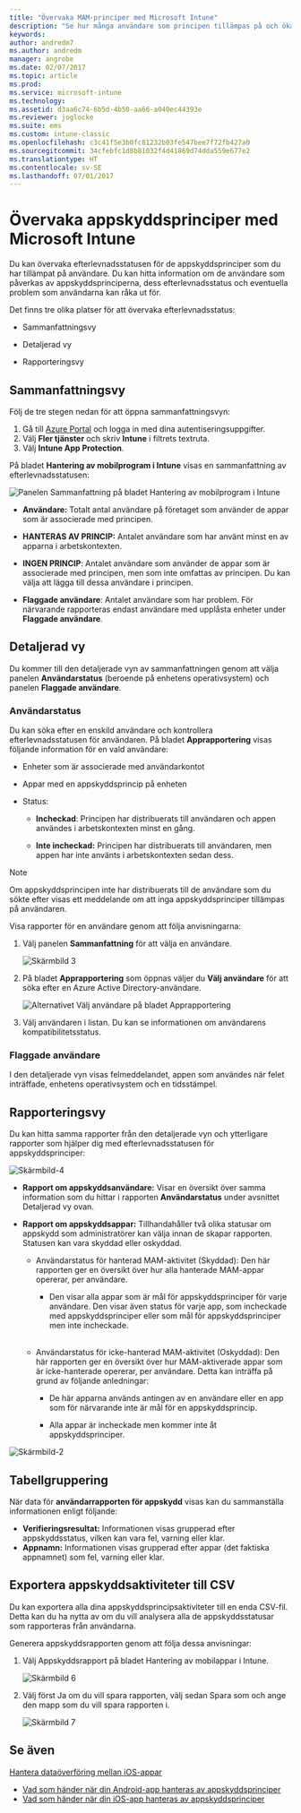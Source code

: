 ```yaml
---
title: "Övervaka MAM-principer med Microsoft Intune"
description: "Se hur många användare som principen tillämpas på och öka detaljnivån om du vill ha mer information."
keywords: 
author: andredm7
ms.author: andredm
manager: angrobe
ms.date: 02/07/2017
ms.topic: article
ms.prod: 
ms.service: microsoft-intune
ms.technology: 
ms.assetid: d3aa6c74-6b5d-4b50-aa66-a040ec44393e
ms.reviewer: joglocke
ms.suite: ems
ms.custom: intune-classic
ms.openlocfilehash: c3c41f5e3b0fc81232b03fe547bee7f72fb427a0
ms.sourcegitcommit: 34cfebfc1d8b81032f4d41869d74dda559e677e2
ms.translationtype: HT
ms.contentlocale: sv-SE
ms.lasthandoff: 07/01/2017
---
```

# <a name="monitor-app-protection-policies-with-microsoft-intune"></a>Övervaka appskyddsprinciper med Microsoft Intune
Du kan övervaka efterlevnadsstatusen för de appskyddsprinciper som du har tillämpat på användare. Du kan hitta information om de användare som påverkas av appskyddsprinciperna, dess efterlevnadsstatus och eventuella problem som användarna kan råka ut för.

Det finns tre olika platser för att övervaka efterlevnadsstatus:

-   Sammanfattningsvy

-   Detaljerad vy

-   Rapporteringsvy

## <a name="summary-view"></a>Sammanfattningsvy

Följ de tre stegen nedan för att öppna sammanfattningsvyn:

1. Gå till [Azure Portal](https://portal.azure.com) och logga in med dina autentiseringsuppgifter.
2. Välj **Fler tjänster** och skriv **Intune** i filtrets textruta.
3. Välj **Intune App Protection**.

På bladet **Hantering av mobilprogram i Intune** visas en sammanfattning av efterlevnadsstatusen:

![Panelen Sammanfattning på bladet Hantering av mobilprogram i Intune](../media/mam-azure-portal-user-status-summary.png)

-   **Användare:** Totalt antal användare på företaget som använder de appar som är associerade med principen.

-   **HANTERAS AV PRINCIP:** Antalet användare som har använt minst en av apparna i arbetskontexten.

-   **INGEN PRINCIP**: Antalet användare som använder de appar som är associerade med principen, men som inte omfattas av principen. Du kan välja att lägga till dessa användare i principen.

- **Flaggade användare**: Antalet användare som har problem. För närvarande rapporteras endast användare med upplåsta enheter under **Flaggade användare**.


## <a name="detailed-view"></a>Detaljerad vy
Du kommer till den detaljerade vyn av sammanfattningen genom att välja panelen **Användarstatus** (beroende på enhetens operativsystem) och panelen **Flaggade användare**.

### <a name="user-status"></a>Användarstatus
Du kan söka efter en enskild användare och kontrollera efterlevnadsstatusen för användaren. På bladet **Apprapportering** visas följande information för en vald användare:
- Enheter som är associerade med användarkontot

- Appar med en appskyddsprincip på enheten

- Status:

  - **Incheckad**: Principen har distribuerats till användaren och appen användes i arbetskontexten minst en gång.

  - **Inte incheckad:** Principen har distribuerats till användaren, men appen har inte använts i arbetskontexten sedan dess.

>[!NOTE]
> Om appskyddsprincipen inte har distribuerats till de användare som du sökte efter visas ett meddelande om att inga appskyddsprinciper tillämpas på användaren.

Visa rapporter för en användare genom att följa anvisningarna:

1.  Välj panelen **Sammanfattning** för att välja en användare.

    ![Skärmbild 3](../media/MAM-reporting-6.png)

2. På bladet **Apprapportering** som öppnas väljer du **Välj användare** för att söka efter en Azure Active Directory-användare.

    ![Alternativet Välj användare på bladet Apprapportering](../media/MAM-reporting-2.png)

3. Välj användaren i listan. Du kan se informationen om användarens kompatibilitetsstatus.

### <a name="flagged-users"></a>Flaggade användare
I den detaljerade vyn visas felmeddelandet, appen som användes när felet inträffade, enhetens operativsystem och en tidsstämpel.

## <a name="reporting-view"></a>Rapporteringsvy

Du kan hitta samma rapporter från den detaljerade vyn och ytterligare rapporter som hjälper dig med efterlevnadsstatusen för appskyddsprinciper:

![Skärmbild-4](../media/MAM-reporting-7.png)

-   **Rapport om appskyddsanvändare:** Visar en översikt över samma information som du hittar i rapporten **Användarstatus** under avsnittet Detaljerad vy ovan.

-   **Rapport om appskyddsappar:** Tillhandahåller två olika statusar om appskydd som administratörer kan välja innan de skapar rapporten. Statusen kan vara skyddad eller oskyddad.

    -   Användarstatus för hanterad MAM-aktivitet (Skyddad): Den här rapporten ger en översikt över hur alla hanterade MAM-appar opererar, per användare.

        -   Den visar alla appar som är mål för appskyddsprinciper för varje användare. Den visar även status för varje app, som incheckade med appskyddsprinciper eller som mål för appskyddsprinciper men inte incheckade.
<br></br>
    -   Användarstatus för icke-hanterad MAM-aktivitet (Oskyddad): Den här rapporten ger en översikt över hur MAM-aktiverade appar som är icke-hanterade opererar, per användare. Detta kan inträffa på grund av följande anledningar:

        -   De här apparna används antingen av en användare eller en app som för närvarande inte är mål för en appskyddsprincip.

        -   Alla appar är incheckade men kommer inte åt appskyddsprinciper.

![Skärmbild-2](../media/MAM-reporting-4.png)

## <a name="table-grouping"></a>Tabellgruppering

När data för **användarrapporten för appskydd** visas kan du sammanställa informationen enligt följande:

- **Verifieringsresultat:** Informationen visas grupperad efter appskyddsstatus, vilken kan vara fel, varning eller klar.
- **Appnamn:** Informationen visas grupperad efter appar (det faktiska appnamnet) som fel, varning eller klar.

## <a name="export-app-protection-activities-to-csv"></a>Exportera appskyddsaktiviteter till CSV

Du kan exportera alla dina appskyddsprincipsaktiviteter till en enda CSV-fil. Detta kan du ha nytta av om du vill analysera alla de appskyddsstatusar som rapporteras från användarna.

Generera appskyddsrapporten genom att följa dessa anvisningar:

1. Välj Appskyddsrapport på bladet Hantering av mobilappar i Intune.

    ![Skärmbild 6](../media/app-protection-report-csv-2.png)

2. Välj först Ja om du vill spara rapporten, välj sedan Spara som och ange den mapp som du vill spara rapporten i.

    ![Skärmbild 7](../media/app-protection-report-csv-1.png)

## <a name="see-also"></a>Se även
[Hantera dataöverföring mellan iOS-appar](manage-data-transfer-between-ios-apps-with-microsoft-intune.md)

* [Vad som händer när din Android-app hanteras av appskyddsprinciper](/intune/end-user-mam-apps-android)
* [Vad som händer när din iOS-app hanteras av appskyddsprinciper](/intune/end-user-mam-apps-ios)
